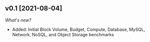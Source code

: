 ## v0.1 [2021-08-04]

_What's new?_

- Added: Initial Block Volume, Budget, Compute, Database, MySQL, Network, NoSQL, and Object Storage benchmarks
